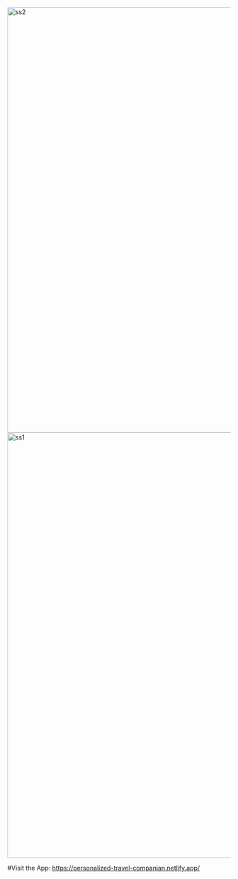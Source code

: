 <img width="960" alt="ss2" src="https://user-images.githubusercontent.com/56949183/177304418-8e93612e-126f-46ad-8d2e-a19d978700b2.png">
<img width="960" alt="ss1" src="https://user-images.githubusercontent.com/56949183/177304436-3189203a-f7bc-4651-8218-be6c62272fff.png">


#Visit the App:
https://personalized-travel-companian.netlify.app/
